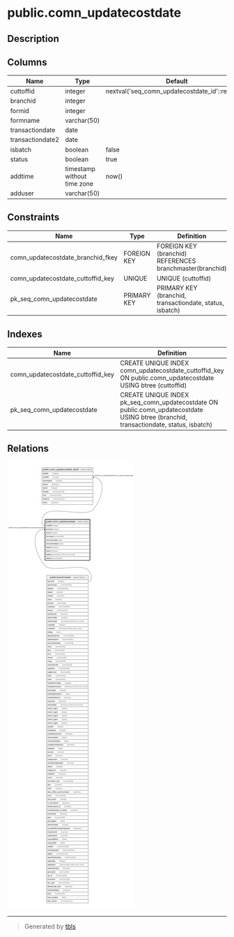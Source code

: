 # public.comn_updatecostdate

## Description

## Columns

| Name | Type | Default | Nullable | Children | Parents | Comment |
| ---- | ---- | ------- | -------- | -------- | ------- | ------- |
| cuttoffid | integer | nextval('seq_comn_updatecostdate_id'::regclass) | false | [public.comn_updatecostdate_detail](public.comn_updatecostdate_detail.md) |  |  |
| branchid | integer |  | false |  | [public.branchmaster](public.branchmaster.md) |  |
| formid | integer |  | false |  |  |  |
| formname | varchar(50) |  | true |  |  |  |
| transactiondate | date |  | false |  |  |  |
| transactiondate2 | date |  | true |  |  |  |
| isbatch | boolean | false | false |  |  |  |
| status | boolean | true | false |  |  |  |
| addtime | timestamp without time zone | now() | false |  |  |  |
| adduser | varchar(50) |  | false |  |  |  |

## Constraints

| Name | Type | Definition |
| ---- | ---- | ---------- |
| comn_updatecostdate_branchid_fkey | FOREIGN KEY | FOREIGN KEY (branchid) REFERENCES branchmaster(branchid) |
| comn_updatecostdate_cuttoffid_key | UNIQUE | UNIQUE (cuttoffid) |
| pk_seq_comn_updatecostdate | PRIMARY KEY | PRIMARY KEY (branchid, transactiondate, status, isbatch) |

## Indexes

| Name | Definition |
| ---- | ---------- |
| comn_updatecostdate_cuttoffid_key | CREATE UNIQUE INDEX comn_updatecostdate_cuttoffid_key ON public.comn_updatecostdate USING btree (cuttoffid) |
| pk_seq_comn_updatecostdate | CREATE UNIQUE INDEX pk_seq_comn_updatecostdate ON public.comn_updatecostdate USING btree (branchid, transactiondate, status, isbatch) |

## Relations

![er](public.comn_updatecostdate.svg)

---

> Generated by [tbls](https://github.com/k1LoW/tbls)
